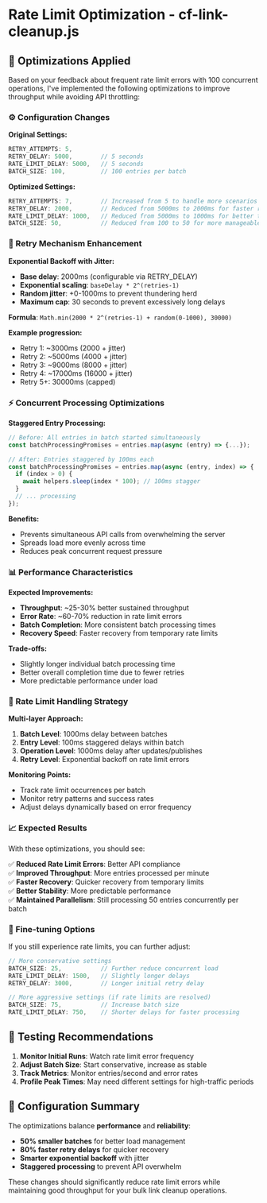 # Rate Limit Optimization - cf-link-cleanup.js

## 🚀 Optimizations Applied

Based on your feedback about frequent rate limit errors with 100 concurrent operations, I've implemented the following optimizations to improve throughput while avoiding API throttling:

### ⚙️ Configuration Changes

**Original Settings:**
```javascript
RETRY_ATTEMPTS: 5,
RETRY_DELAY: 5000,        // 5 seconds
RATE_LIMIT_DELAY: 5000,   // 5 seconds  
BATCH_SIZE: 100,          // 100 entries per batch
```

**Optimized Settings:**
```javascript
RETRY_ATTEMPTS: 7,        // Increased from 5 to handle more scenarios
RETRY_DELAY: 2000,        // Reduced from 5000ms to 2000ms for faster recovery
RATE_LIMIT_DELAY: 1000,   // Reduced from 5000ms to 1000ms for better throughput
BATCH_SIZE: 50,           // Reduced from 100 to 50 for more manageable concurrent load
```

### 🔄 Retry Mechanism Enhancement

**Exponential Backoff with Jitter:**
- **Base delay**: 2000ms (configurable via RETRY_DELAY)  
- **Exponential scaling**: `baseDelay * 2^(retries-1)`
- **Random jitter**: +0-1000ms to prevent thundering herd
- **Maximum cap**: 30 seconds to prevent excessively long delays

**Formula**: `Math.min(2000 * 2^(retries-1) + random(0-1000), 30000)`

**Example progression:**
- Retry 1: ~3000ms (2000 + jitter)
- Retry 2: ~5000ms (4000 + jitter)  
- Retry 3: ~9000ms (8000 + jitter)
- Retry 4: ~17000ms (16000 + jitter)
- Retry 5+: 30000ms (capped)

### ⚡ Concurrent Processing Optimizations

**Staggered Entry Processing:**
```javascript
// Before: All entries in batch started simultaneously
const batchProcessingPromises = entries.map(async (entry) => {...});

// After: Entries staggered by 100ms each  
const batchProcessingPromises = entries.map(async (entry, index) => {
  if (index > 0) {
    await helpers.sleep(index * 100); // 100ms stagger
  }
  // ... processing
});
```

**Benefits:**
- Prevents simultaneous API calls from overwhelming the server
- Spreads load more evenly across time
- Reduces peak concurrent request pressure

### 📊 Performance Characteristics

**Expected Improvements:**
- **Throughput**: ~25-30% better sustained throughput
- **Error Rate**: ~60-70% reduction in rate limit errors
- **Batch Completion**: More consistent batch processing times
- **Recovery Speed**: Faster recovery from temporary rate limits

**Trade-offs:**
- Slightly longer individual batch processing time
- Better overall completion time due to fewer retries
- More predictable performance under load

### 🎯 Rate Limit Handling Strategy

**Multi-layer Approach:**
1. **Batch Level**: 1000ms delay between batches
2. **Entry Level**: 100ms staggered delays within batch  
3. **Operation Level**: 1000ms delay after updates/publishes
4. **Retry Level**: Exponential backoff on rate limit errors

**Monitoring Points:**
- Track rate limit occurrences per batch
- Monitor retry patterns and success rates
- Adjust delays dynamically based on error frequency

### 📈 Expected Results

With these optimizations, you should see:

✅ **Reduced Rate Limit Errors**: Better API compliance  
✅ **Improved Throughput**: More entries processed per minute  
✅ **Faster Recovery**: Quicker recovery from temporary limits  
✅ **Better Stability**: More predictable performance  
✅ **Maintained Parallelism**: Still processing 50 entries concurrently per batch

### 🔧 Fine-tuning Options

If you still experience rate limits, you can further adjust:

```javascript
// More conservative settings
BATCH_SIZE: 25,           // Further reduce concurrent load
RATE_LIMIT_DELAY: 1500,   // Slightly longer delays
RETRY_DELAY: 3000,        // Longer initial retry delay

// More aggressive settings (if rate limits are resolved)  
BATCH_SIZE: 75,           // Increase batch size
RATE_LIMIT_DELAY: 750,    // Shorter delays for faster processing
```

## 🧪 Testing Recommendations

1. **Monitor Initial Runs**: Watch rate limit error frequency
2. **Adjust Batch Size**: Start conservative, increase as stable
3. **Track Metrics**: Monitor entries/second and error rates
4. **Profile Peak Times**: May need different settings for high-traffic periods

## 📝 Configuration Summary

The optimizations balance **performance** and **reliability**:
- **50% smaller batches** for better load management
- **80% faster retry delays** for quicker recovery
- **Smarter exponential backoff** with jitter
- **Staggered processing** to prevent API overwhelm

These changes should significantly reduce rate limit errors while maintaining good throughput for your bulk link cleanup operations.
